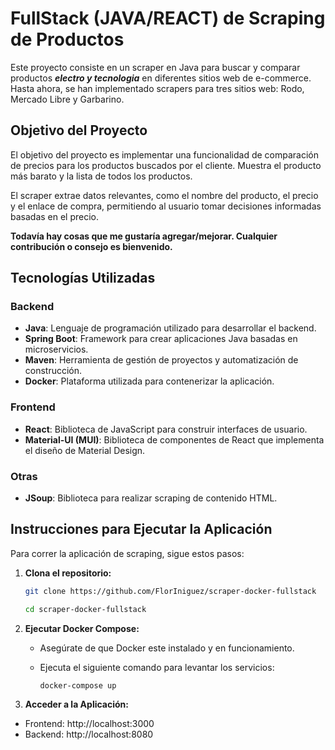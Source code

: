 # FullStack (JAVA/REACT) de Scraping de Productos

Este proyecto consiste en un scraper en Java para buscar y comparar productos ***electro y tecnologia*** en diferentes sitios web de e-commerce. Hasta ahora, se han implementado scrapers para tres sitios web: Rodo, Mercado Libre y Garbarino.

## Objetivo del Proyecto

El objetivo del proyecto es implementar una funcionalidad de comparación de precios para los productos buscados por el cliente. Muestra el producto más barato y la lista de todos los productos.

El scraper extrae datos relevantes, como el nombre del producto, el precio y el enlace de compra, permitiendo al usuario tomar decisiones informadas basadas en el precio.

**Todavía hay cosas que me gustaría agregar/mejorar. Cualquier contribución o consejo es bienvenido.**


## Tecnologías Utilizadas

### Backend
- **Java**: Lenguaje de programación utilizado para desarrollar el backend.
- **Spring Boot**: Framework para crear aplicaciones Java basadas en microservicios.
- **Maven**: Herramienta de gestión de proyectos y automatización de construcción.
- **Docker**: Plataforma utilizada para contenerizar la aplicación.

### Frontend
- **React**: Biblioteca de JavaScript para construir interfaces de usuario.
- **Material-UI (MUI)**: Biblioteca de componentes de React que implementa el diseño de Material Design.

### Otras
- **JSoup**: Biblioteca para realizar scraping de contenido HTML.



## Instrucciones para Ejecutar la Aplicación

Para correr la aplicación de scraping, sigue estos pasos:


1. **Clona el repositorio:**
 
   ```bash
   git clone https://github.com/FlorIniguez/scraper-docker-fullstack
   
   cd scraper-docker-fullstack

2. **Ejecutar Docker Compose:**
   - Asegúrate de que Docker este instalado y en funcionamiento.
   - Ejecuta el siguiente comando para levantar los servicios:

      ```bash
      docker-compose up
      
4. **Acceder a la Aplicación:**
- Frontend: http://localhost:3000
- Backend: http://localhost:8080

